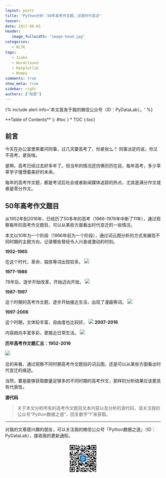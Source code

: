 ```yaml
---
layout: posts
title: "Python分析：50年高考作文题，记录时代变迁"
teaser:
date: 2017-06-05
header:
   image_fullwidth: "image-head.jpg"
categories:
   - NLTK
tags:
   - Jieba
   - Wordclound
   - Matplotlib
   - Numpy
comments: true
show_meta: true
sidebar: right
authors: ["阳哥"]
---
```





{% include alert info='本文首发于我的微信公众号（ID：PyDataLab）。' %}


<div class="panel radius" markdown="1">
**Table of Contents**
{: #toc }
*  TOC
{:toc}
</div>







## 前言
今天在办公室里笑着问同事，过几天要高考了，你紧张么？
同事淡定的说，你又不高考，紧张啥。

是啊，高考已经过去好多年了。但当年的情况还仿佛历历在目，每年高考，多少莘莘学子憧憬着美好的未来。

每年的高考作文题，都是考试后社会或者新闻媒体追踪的热点，尤其是满分作文或者是零分作文。

## 50年高考作文题目
从1952年到2016年，已经历了50多年的高考（1966-1976年中断了11年），通过观察每年的高考作文题目，可以从某些方面看出时代变迁的一些情况。

本文以10年为一个阶段（1966年前为一个阶段），通过词云图分析的方式来展现不同时期的主题方向，记录哪些曾经令人兴奋或激动的时刻。

**1952-1965**

在这个时代，革命、锻炼等词出现较多。
![](http://upload-images.jianshu.io/upload_images/5462537-67baec5a9235ff2f.jpg?imageMogr2/auto-orient/strip%7CimageView2/2/w/1240)



**1977-1986**

78年后，逐步开始改革，开始迈向开放。
![](http://upload-images.jianshu.io/upload_images/5462537-c1e0e9843637e6bf.jpg?imageMogr2/auto-orient/strip%7CimageView2/2/w/1240)

**1987-1997**

这个时期的高考作文题，逐步开始接近生活，出现了漫画等词。
![](http://upload-images.jianshu.io/upload_images/5462537-47d77597d86e9d57.jpg?imageMogr2/auto-orient/strip%7CimageView2/2/w/1240)

**1997-2006**

这个时期，文体较丰富，自由度也比较好。
![](http://upload-images.jianshu.io/upload_images/5462537-a97cba898a1ff390.jpg?imageMogr2/auto-orient/strip%7CimageView2/2/w/1240)
**2007-2016**

内容趋向丰富多彩，更接近日常生活。
![](http://upload-images.jianshu.io/upload_images/5462537-6bf46fb03fa7b361.jpg?imageMogr2/auto-orient/strip%7CimageView2/2/w/1240)

**历年高考作文题汇总：1952-2016**

![](http://upload-images.jianshu.io/upload_images/5462537-ef46e501ac96acc8.jpg?imageMogr2/auto-orient/strip%7CimageView2/2/w/1240)


总的来看，通过观察不同时期高考作文题目的词云图，还是可以从某些方面看出时代变迁的痕迹。

当然，要是能够获取数量足够多的不同时期的高考作文，那样的分析结果应该更具有代表性。

**源代码**
>关于本文分析所有的高考作文题目文本内容以及分析的源代码，请关注我的公众号“Python数据之道”，回复数字“1”来获取。





---

对我的文章感兴趣的朋友，可以关注我的微信公众号「Python数据之道」（ID：PyDataLab），接收我的更新通知。

<div align="center">
    <img src="/images/qrcode.jpg" width="20%">
</div>
